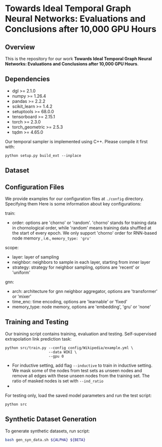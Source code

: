 # Towards Ideal Temporal Graph Neural Networks: Evaluations and Conclusions after 10,000 GPU Hours

## Overview

This is the repository for our work **Towards Ideal Temporal Graph Neural Networks: Evaluations and Conclusions after 10,000 GPU Hours**.

## Dependencies

* dgl >= 2.1.0
* numpy >= 1.26.4
* pandas >= 2.2.2
* scikit_learn >= 1.4.2
* setuptools >= 68.0.0
* tensorboard >= 2.15.1
* torch >= 2.3.0
* torch_geometric >= 2.5.3
* tqdm >= 4.65.0

Our temporal sampler is implemented using C++. Please compile it first with:
```
python setup.py build_ext --inplace
```
## Dataset



## Configuration Files

We provide examples for our configuration files at `./config` directory. Specifying them 
Here is some information about key configurations:

train:

* order: options are 'chorno' or 'random'. 'chorno' stands for training data in chornological order, while 'random' means training data shuffled at the start of every epoch. We only support 'chorno' order for RNN-based node memory , i.e., `memory_type: 'gru'`

scope:

* layer: layer of sampling
* neighbor: neighbors to sample in each layer, starting from inner layer
* strategy: strategy for neighbor sampling, options are 'recent' or 'uniform'

gnn:

* arch: architecture for gnn neighbor aggregator, options are 'transformer' or 'mixer'
* time_enc: time encoding, options are 'learnable' or 'fixed'
* memory_type: node memory, options are 'embedding', 'gru' or 'none'


## Training and Testing

Our training script contains training, evaluation and testing. Self-supervised extrapolation link prediction task:

```
python src/train.py --config config/Wikipedia/example.yml \
                    --data WIKI \
                    --gpu 0  
```

* For inductive setting, add flag `--inductive` to train in inductive setting. We mask some of the nodes from test sets as unseen nodes and remove all edges with these unseen nodes from the training set. The ratio of masked nodes is set with `--ind_ratio`
* 

For testing only, load the saved model parameters and run the test script:

```
python src
```

## Synthetic Dataset Generation

To generate synthetic datasets, run script:

```bash
bash gen_syn_data.sh ${ALPHA} ${BETA}
```


